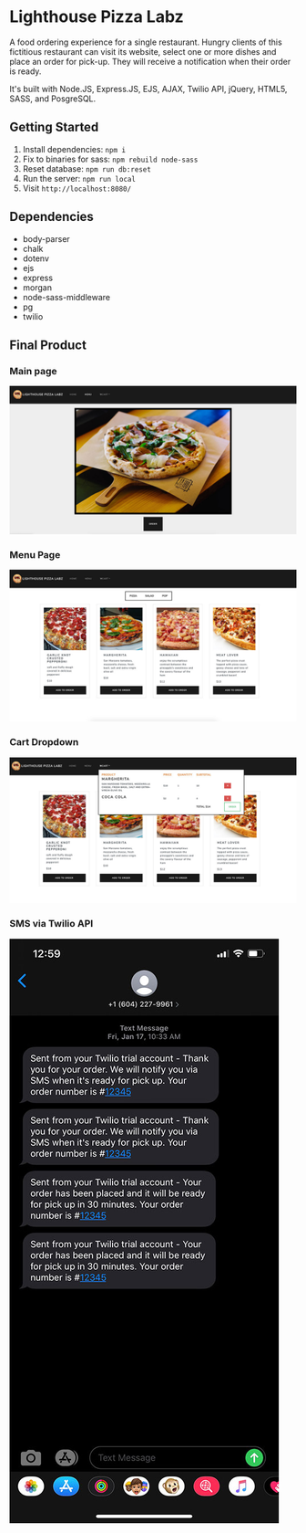 # Lighthouse Pizza Labz
A food ordering experience for a single restaurant. Hungry clients of this fictitious restaurant can visit its website, select one or more dishes and place an order for pick-up. They will receive a notification when their order is ready.

It's built with Node.JS, Express.JS, EJS, AJAX, Twilio API, jQuery, HTML5, SASS, and PosgreSQL.

## Getting Started

1. Install dependencies: `npm i`
2. Fix to binaries for sass: `npm rebuild node-sass`
3. Reset database: `npm run db:reset`
4. Run the server: `npm run local`
5. Visit `http://localhost:8080/`

## Dependencies

- body-parser
- chalk
- dotenv
- ejs
- express
- morgan
- node-sass-middleware
- pg
- twilio

## Final Product

### Main page
!["screenshot of main page"](https://github.com/Paahn/lhl-pizza-food-ordering/blob/master/docs/lhl-pizza-main.jpg)

### Menu Page
!["screenshot of menu page"](https://github.com/Paahn/lhl-pizza-food-ordering/blob/master/docs/lhl-pizza-menu.jpg)

### Cart Dropdown
!["screenshot of cart drop down"](https://github.com/Paahn/lhl-pizza-food-ordering/blob/master/docs/lhl-pizza-cart.jpg)

### SMS via Twilio API 
!["screenshot Twilio SMS text"](https://github.com/Paahn/lhl-pizza-food-ordering/blob/master/docs/twilio-sms-text.jpg)
